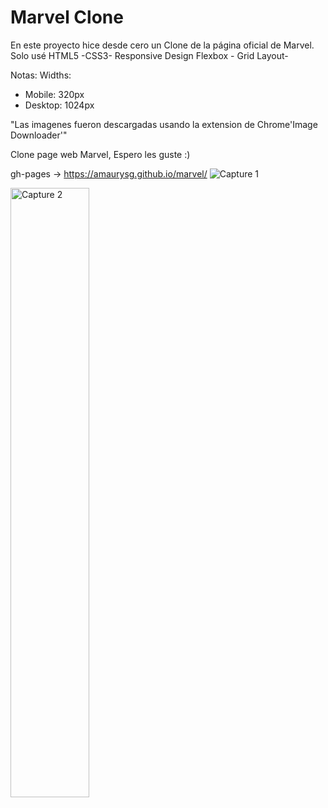 # Marvel Clone

En este proyecto hice desde cero un Clone de la página oficial de Marvel.
Solo usé HTML5 -CSS3- Responsive Design
Flexbox - Grid Layout-

Notas:
Widths:

- Mobile: 320px
- Desktop: 1024px

"Las imagenes fueron descargadas usando la extension de Chrome'Image Downloader'"

Clone page web Marvel, Espero les guste :)

gh-pages -> https://amaurysg.github.io/marvel/
<img src="./captures/capture1-desktop.png" alt="Capture 1"/>

<img src="./captures/capture-mobile-end.png" width="50%" alt="Capture 2" center/>
